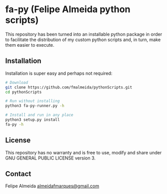 # fa-py (Felipe Almeida python scripts)

This repository has been turned into an installable python package in order to facilitate the distribution of my custom python scripts and, in turn, make them easier to execute.

## Installation

Installation is super easy and perhaps not required:

```bash
# Download
git clone https://github.com/fmalmeida/pythonScripts.git
cd pythonScripts

# Run without installing
python3 fa-py-runner.py -h

# Install and run in any place
python3 setup.py install
fa-py -h
```

## License

This repository has no warranty and is free to use, modify and share under GNU GENERAL PUBLIC LICENSE version 3.

## Contact

Felipe Almeida <almeidafmarques@gmail.com>
